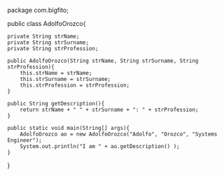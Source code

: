 package com.bigfito;

public class AdolfoOrozco{

    private String strName;
    private String strSurname;
    private String strProfession;

    public AdolfoOrozco(String strName, String strSurname, String strProfession){
        this.strName = strName;
        this.strSurname = strSurname; 
        this.strProfession = strProfession;
    }

    public String getDescription(){
        return strName + " " + strSurname + ": " + strProfession;
    }

    public static void main(String[] args){
        AdolfoOrozco ao = new AdolfoOrozco("Adolfo", "Orozco", "Systems Engineer");
        System.out.println("I am " + ao.getDescription() );
    }

}
